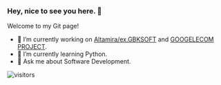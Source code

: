### Hey, nice to see you here. 👋

Welcome to my Git page!

- 🔭 I’m currently working on [Altamira/ex.GBKSOFT](https://www.altamira.ai/) and [GOOGELECOM PROJECT](https://googelecom.net/).
- 🌱 I’m currently learning Python.
- 💬 Ask me about Software Development.

![visitors](https://visitor-badge.laobi.icu/badge?page_id=ped4enko.visitor-badge)
